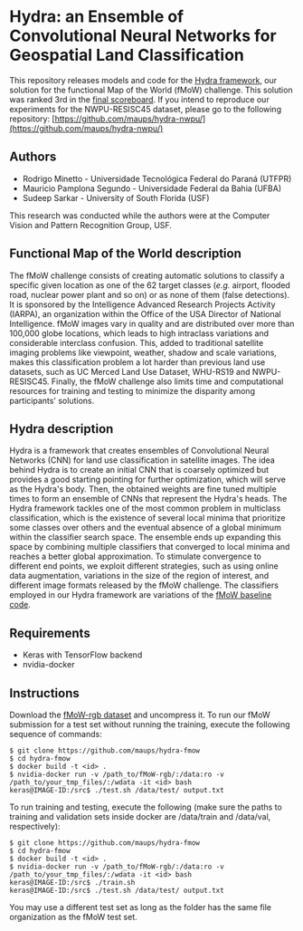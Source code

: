 # Hydra: an Ensemble of Convolutional Neural Networks for Geospatial Land Classification

This repository releases models and code for the [Hydra framework](http://arxiv.org/abs/1802.03518), our solution for the functional Map of the World (fMoW) challenge. This solution was ranked 3rd in the [final scoreboard](https://community.topcoder.com/longcontest/stats/?module=ViewOverview&rd=16996). If you intend to reproduce our experiments for the NWPU-RESISC45 dataset, please go to the following repository: [https://github.com/maups/hydra-nwpu/](https://github.com/maups/hydra-nwpu/)

## Authors

- Rodrigo Minetto - Universidade Tecnológica Federal do Paraná (UTFPR)
- Mauricio Pamplona Segundo - Universidade Federal da Bahia (UFBA)
- Sudeep Sarkar - University of South Florida (USF)

This research was conducted while the authors were at the Computer Vision and Pattern Recognition Group, USF.

## Functional Map of the World description

The fMoW challenge consists of creating automatic solutions to classify a specific given location as one of the 62 target classes (_e.g._ airport, flooded road, nuclear power plant and so on) or as none of them (false detections). It is sponsored by the Intelligence Advanced Research Projects Activity (IARPA), an organization within the Office of the USA Director of National Intelligence. fMoW images vary in quality and are distributed over more than 100,000 globe locations, which leads to high intraclass variations and considerable interclass confusion. This, added to traditional satellite imaging problems like viewpoint, weather, shadow and scale variations, makes this classification problem a lot harder than previous land use datasets, such as UC Merced Land Use Dataset, WHU-RS19 and NWPU-RESISC45. Finally, the fMoW challenge also limits time and computational resources for training and testing to minimize the disparity among participants' solutions.

## Hydra description

Hydra is a framework that creates ensembles of Convolutional Neural Networks (CNN) for land use classification in satellite images. The idea behind Hydra is to create an initial CNN that is coarsely optimized but provides a good starting pointing for further optimization, which will serve as the Hydra's body. Then, the obtained weights are fine tuned multiple times to form an ensemble of CNNs that represent the Hydra's heads. The Hydra framework tackles one of the most common problem in multiclass classification, which is the existence of several local minima that prioritize some classes over others and the eventual absence of a global minimum within the classifier search space. The ensemble ends up expanding this space by combining multiple classifiers that converged to local minima and reaches a better global approximation. To stimulate convergence to different end points, we exploit different strategies, such as using online data augmentation, variations in the size of the region of interest, and different image formats released by the fMoW challenge. The classifiers employed in our Hydra framework are variations of the [fMoW baseline code](https://github.com/fmow/baseline).

## Requirements

- Keras with TensorFlow backend
- nvidia-docker

## Instructions

Download the [fMoW-rgb dataset](https://github.com/fMoW/dataset) and uncompress it. To run our fMoW submission for a test set without running the training, execute the following sequence of commands:

```
$ git clone https://github.com/maups/hydra-fmow
$ cd hydra-fmow
$ docker build -t <id> .
$ nvidia-docker run -v /path_to/fMoW-rgb/:/data:ro -v /path_to/your_tmp_files/:/wdata -it <id> bash
keras@IMAGE-ID:/src$ ./test.sh /data/test/ output.txt
```

To run training and testing, execute the following (make sure the paths to training and validation sets inside docker are /data/train and /data/val, respectively):

```
$ git clone https://github.com/maups/hydra-fmow
$ cd hydra-fmow
$ docker build -t <id> .
$ nvidia-docker run -v /path_to/fMoW-rgb/:/data:ro -v /path_to/your_tmp_files/:/wdata -it <id> bash
keras@IMAGE-ID:/src$ ./train.sh
keras@IMAGE-ID:/src$ ./test.sh /data/test/ output.txt
```

You may use a different test set as long as the folder has the same file organization as the fMoW test set.
